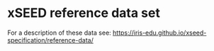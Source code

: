 # xSEED reference data set

For a description of these data see:
https://iris-edu.github.io/xseed-specification/reference-data/
